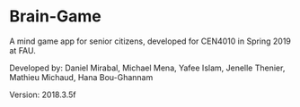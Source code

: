 # Brain-Game
A mind game app for senior citizens, developed for CEN4010 in Spring 2019 at FAU.

Developed by: Daniel Mirabal, Michael Mena, Yafee Islam, Jenelle Thenier, Mathieu Michaud, Hana Bou-Ghannam

Version: 2018.3.5f
